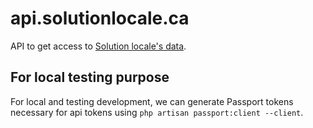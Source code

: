 # api.solutionlocale.ca

API to get access to [Solution locale's data](https://solutionlocale.ca).

## For local testing purpose

For local and testing development, we can generate Passport tokens necessary for api tokens using `php artisan passport:client --client`.